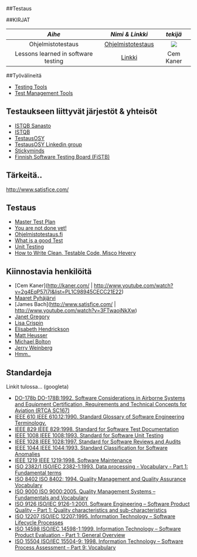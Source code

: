 

##Testaus 

##KIRJAT




| *Aihe* | *Nimi & Linkki* | *tekijä* |
| :--------: | :-------: | :-----: |
| Ohjelmistotestaus | [Ohjelmistotestaus](http://ekirjasto.kirjastot.fi/en/ekirjat/ohjelmistotestauksen-kasikirja) |![](http://www.ellibs.com/sites/default/files/imagecache/product/bookcover_978-952-5912-99-9.jpg) |
| Lessons learned in software testing | [Linkki](https://janet.finna.fi/Search/Results?lookfor=cem+kaner) | Cem Kaner   | 



##Työvälineitä

* [Testing Tools](http://en.wikipedia.org/wiki/Category:Software_testing_tools)
* [Test Management Tools](https://en.wikipedia.org/wiki/Test_management_tools)

## Testaukseen liittyvät järjestöt & yhteisöt

*  [ISTQB Sanasto](http://www.fistb.fi/sites/fistb.ttlry.mearra.com/files/istqb_sanasto.pdf) 
*  [ISTQB](http://www.istqb.org/)
*  [TestausOSY](http://testausosy.fi/)
*  [TestausOSY Linkedin group](http://www.linkedin.com/groups/TestausOSY-FAST-1812274/about)
*  [Stickyminds](http://www.stickyminds.com/)
*  [Finnish Software Testing Board (FiSTB)](http://www.fistb.fi/#!)


## Tärkeitä..

http://www.satisfice.com/

##  Testaus



* [Master Test Plan](http://qablog.practitest.com/2008/03/master-test-plan-the-strategic-side-of-testing/)
* [You are not done yet!](http://www.thebraidytester.com/downloads/YouAreNotDoneYet.pdf)
* [Ohjelmistotestaus.fi](http://ohjelmistotestaus.fi/)
* [What is a good Test](http://www.kaner.com/pdfs/GoodTest.pdf)
* [Unit Testing](http://stackoverflow.com/questions/67299/is-unit-testing-worth-the-effort)
* [How to Write Clean, Testable Code, Misco Hevery](https://www.youtube.com/watch?v=XcT4yYu_TTs)

## Kiinnostavia henkilöitä 

*  [Cem Kaner](http://kaner.com/ | http://www.youtube.com/watch?v=2g4EqP57l7I&list=PL1C98945CECC21E22)
*  [Maaret Pyhäjärvi](http://visible-quality.blogspot.fi/)
*  [James Bach](http://www.satisfice.com/ | http://www.youtube.com/watch?v=3FTwaojNkXw)
*  [Janet Gregory](http://janetgregory.ca/)
*  [Lisa Crispin](http://www.youtube.com/watch?v=tbOKe9WpnRw)
*  [Elisabeth Hendrickson](http://www.youtube.com/watch?v=bqrOnIECCSg)
*  [Matt Heusser](http://www.youtube.com/watch?v=xkqqwwwugdY&feature=youtu.be)
*  [Michael Bolton](http://www.youtube.com/watch?v=VNfPwD9u9Bk)
*  [Jerry Weinberg](http://www.softwaretestpro.com/Item/4920/)
*  [Hmm..](http://www.youtube.com/watch?v=XcT4yYu_TTs)

## Standardeja

Linkit tulossa... (googleta)

  * [DO-178b DO-178B:1992. Software Considerations in Airborne Systems and Equipment Certification,
Requirements and Technical Concepts for Aviation (RTCA SC167)]()
  * [IEEE 610 IEEE 610.12:1990. Standard Glossary of Software Engineering Terminology.]()
  * [IEEE 829 IEEE 829:1998. Standard for Software Test Documentation](http://ieeexplore.ieee.org/xpl/mostRecentIssue.jsp?reload=true&punumber=4578271)
  * [IEEE 1008 IEEE 1008:1993. Standard for Software Unit Testing](http://ieeexplore.ieee.org/xpl/mostRecentIssue.jsp?punumber=2599)
  * [IEEE 1028 IEEE 1028:1997. Standard for Software Reviews and Audits]()
  * [IEEE 1044 IEEE 1044:1993. Standard Classification for Software Anomalies]()
  * [IEEE 1219 IEEE 1219:1998. Software Maintenance]()
  * [ISO 2382/1 ISO/IEC 2382-1:1993. Data processing - Vocabulary - Part 1: Fundamental terms]()
  * [ISO 8402 ISO 8402: 1994. Quality Management and Quality Assurance Vocabulary]()
  * [ISO 9000 ISO 9000:2005. Quality Management Systems – Fundamentals and Vocabulary]()
  * [ISO 9126 ISO/IEC 9126-1:2001. Software Engineering – Software Product Quality – Part 1: Quality
characteristics and sub-characteristics ]()
  * [ISO 12207 ISO/IEC 12207:1995. Information Technology – Software Lifecycle Processes ]()
  * [ISO 14598 ISO/IEC 14598-1:1999. Information Technology – Software Product Evaluation - Part 1:
General Overview]()
  * [ISO 15504 ISO/IEC 15504-9: 1998. Information Technology – Software Process Assessment – Part
9: Vocabulary]()
